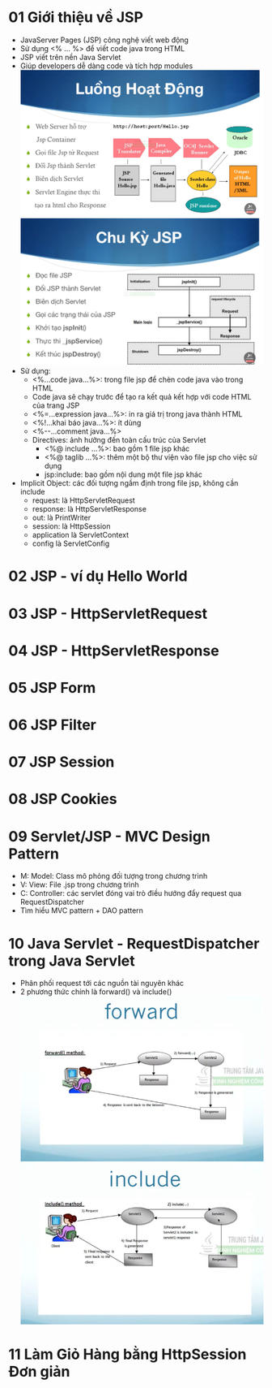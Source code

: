 # 01 Giới thiệu về JSP
- JavaServer Pages (JSP) công nghệ viết web động
- Sử dụng <% ... %> để viết code java trong HTML
- JSP viết trên nền Java Servlet
- Giúp developers dễ dàng code và tích hợp modules
  ![Luồng hoạt động của JSP](jsp_luong_hoat_dong.PNG)
  ![Chu kỳ của JSP](jsp_chu_ky.PNG)
- Sử dụng:
  - <%...code java...%>: trong file jsp để chèn code java vào trong HTML
  - Code java sẽ chạy trước để tạo ra kết quả kết hợp với code HTML của trang JSP
  - <%=...expression java...%>: in ra giá trị trong java thành HTML
  - <%!...khai báo java...%>: ít dùng
  - <%--...comment java...%>
  - Directives: ảnh hưởng đến toàn cấu trúc của Servlet
    - <%@ include ...%>: bao gồm 1 file jsp khác
    - <%@ taglib ...%>: thêm một bộ thư viện vào file jsp cho việc sử dụng
    - jsp:include: bao gồm nội dung một file jsp khác
- Implicit Object: các đối tượng ngầm định trong file jsp, không cần include
  - request: là HttpServletRequest
  - response: là HttpServletResponse
  - out: là PrintWriter
  - session: là HttpSession
  - application là ServletContext
  - config là ServletConfig
# 02 JSP - ví dụ Hello World
# 03 JSP - HttpServletRequest
# 04 JSP - HttpServletResponse
# 05 JSP Form
# 06 JSP Filter
# 07 JSP Session
# 08 JSP Cookies
# 09 Servlet/JSP - MVC Design Pattern
- M: Model: Class mô phỏng đối tượng trong chương trình
- V: View: File .jsp trong chương trình
- C: Controller: các servlet đóng vai trò điều hướng đẩy request qua RequestDispatcher
- Tìm hiểu MVC pattern + DAO pattern
# 10 Java Servlet - RequestDispatcher trong Java Servlet
- Phân phối request tới các nguồn tài nguyên khác
- 2 phương thức chính là forward() và include()
  ![RequestDispatcher - forward](request_dispatcher_forward.PNG)
  ![RequestDispatcher - include](request_dispatcher_include.PNG)
# 11 Làm Giỏ Hàng bằng HttpSession Đơn giản